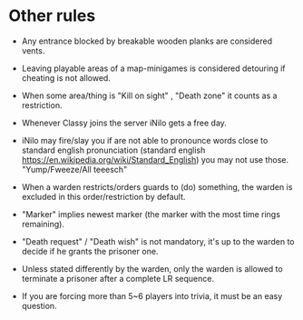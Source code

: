 # Other rules

* Any entrance blocked by breakable wooden planks are considered vents.

* Leaving playable areas of a map-minigames is considered detouring if cheating is not allowed.

* When some area/thing is "Kill on sight" , "Death zone" it counts as a restriction.

* Whenever Classy joins the server iNilo gets a free day.

* iNilo may fire/slay you if are not able to pronounce words close to standard english pronunciation (standard english https://en.wikipedia.org/wiki/Standard_English) you may not use those. "Yump/Fweeze/All teeesch"

* When a warden restricts/orders guards to (do) something, the warden is excluded in this order/restriction by default.

* "Marker" implies newest marker (the marker with the most time rings remaining).

* "Death request" / "Death wish" is not mandatory, it's up to the warden to decide if he grants the prisoner one.

* Unless stated differently by the warden, only the warden is allowed to terminate a prisoner after a complete LR sequence.

* If you are forcing more than 5~6 players into trivia, it must be an easy question.